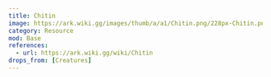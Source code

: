 ```yaml
---
title: Chitin
image: https://ark.wiki.gg/images/thumb/a/a1/Chitin.png/228px-Chitin.png
category: Resource
mod: Base
references:
  - url: https://ark.wiki.gg/wiki/Chitin
drops_from: [Creatures]
---
```

